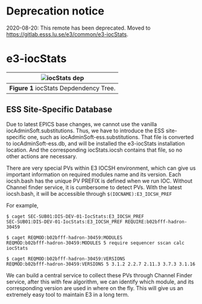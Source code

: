 # Deprecation notice

2020-08-20: This remote has been deprecated. Moved to https://gitlab.esss.lu.se/e3/common/e3-iocStats.

e3-iocStats
==

|![iocStats dep](docs/iocStats.png)|
| :---: |
|**Figure 1** iocStats Depdendency Tree. |

## ESS Site-Specific Database
Due to latest EPICS base changes, we cannot use the vanilla iocAdminSoft.substitutions. Thus, we have to introduce the ESS site-specific one, such as iocAdminSoft-ess.substitutions. That file is converted to iocAdminSoft-ess.db, and will be installed the e3-iocStats installation location. And the corresponding iocStats.iocsh contains that file, so no other actions are necessary. 

There are very special PVs within E3 IOCSH environment, which can give us important information on required modules name and its version. Each iocsh.bash has the unique PV PREFIX is defined when we run IOC. Without Channel finder service, it is cumbersome to detect PVs. With the latest iocsh.bash, it will be accessible through `$(IOCNAME):E3_IOCSH_PREF`

For example,
```
$ caget SEC-SUB01:DIS-DEV-01-IocStats:E3_IOCSH_PREF
SEC-SUB01:DIS-DEV-01-IocStats:E3_IOCSH_PREF REQUIRE:b02bfff-hadron-30459

$ caget REQMOD:b02bfff-hadron-30459:MODULES
REQMOD:b02bfff-hadron-30459:MODULES 5 require sequencer sscan calc iocStats

$ caget REQMOD:b02bfff-hadron-30459:VERSIONS
REQMOD:b02bfff-hadron-30459:VERSIONS 5 3.1.2 2.2.7 2.11.3 3.7.3 3.1.16
```

We can build a central service to collect these PVs through Channel Finder service, after this with few algorithm, we can identify which module, and its corresponding version are used in where on the fly. This will give us an extremely easy tool to maintain E3 in a long term. 


